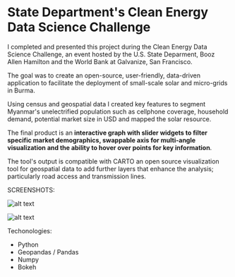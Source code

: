 # State Department's Clean Energy Data Science Challenge

I completed and presented this project during the Clean Energy Data Science Challenge, an event hosted by the U.S. State Deparment, Booz Allen Hamilton and the World Bank at Galvanize, San Francisco.

The goal was to create an open-source, user-friendly, data-driven application to facilitate the deployment of small-scale solar and micro-grids in Burma.

Using census and geospatial data I created key features to segment Myanmar's unelectrified population such as cellphone coverage, household demand, potential market size in USD and mapped the solar resource.

The final product is an **interactive graph with slider widgets to filter specific market demographics, swappable axis for multi-angle visualization and the ability to hover over points for key information**.

The tool's output is compatible with CARTO an open source visualization tool for geospatial data to add further layers that enhance the analysis; particularly road access and transmission lines.

SCREENSHOTS:

![alt text](https://github.com/felgueres/energytech/blob/master/data/repo_images/01_hover_screenshot.png "Hover over data points")


![alt text](https://github.com/felgueres/energytech/blob/master/data/repo_images/02_swapped_axis.png "Swapped axis")


Techonologies:

- Python
- Geopandas / Pandas
- Numpy
- Bokeh
